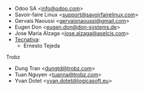 - Odoo SA \<<info@odoo.com>\>
- Savoir-faire Linux \<<support@savoirfairelinux.com>\>
- Gervais Naoussi \<<gervaisnaoussi@gmail.com>\>
- Eugen Don \<<eugen.don@don-systems.de>\>
- Jose Maria Alzaga \<<jose.alzaga@aselcis.com>\>
- [Tecnativa](https://www.tecnativa.com):
  - Ernesto Tejeda

Trobz

- Dung Tran \<<dungtd@trobz.com>\>
- Tuan Nguyen \<<tuanna@trobz.com>\>
- Yvan Dotet \<<yvan.dotet@logicasoft.eu>\>
